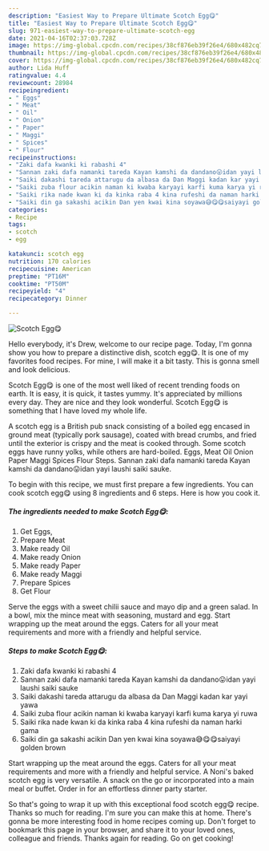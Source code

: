 ```yaml
---
description: "Easiest Way to Prepare Ultimate Scotch Egg😋"
title: "Easiest Way to Prepare Ultimate Scotch Egg😋"
slug: 971-easiest-way-to-prepare-ultimate-scotch-egg
date: 2021-04-16T02:37:03.728Z
image: https://img-global.cpcdn.com/recipes/38cf876eb39f26e4/680x482cq70/scotch-egg-recipe-main-photo.jpg
thumbnail: https://img-global.cpcdn.com/recipes/38cf876eb39f26e4/680x482cq70/scotch-egg-recipe-main-photo.jpg
cover: https://img-global.cpcdn.com/recipes/38cf876eb39f26e4/680x482cq70/scotch-egg-recipe-main-photo.jpg
author: Lida Huff
ratingvalue: 4.4
reviewcount: 28984
recipeingredient:
- " Eggs"
- " Meat"
- " Oil"
- " Onion"
- " Paper"
- " Maggi"
- " Spices"
- " Flour"
recipeinstructions:
- "Zaki dafa kwanki ki rabashi 4"
- "Sannan zaki dafa namanki tareda Kayan kamshi da dandano😛idan yayi laushi saiki sauke"
- "Saiki dakashi tareda attarugu da albasa da Dan Maggi kadan kar yayi yawa"
- "Saiki zuba flour acikin naman ki kwaba karyayi karfi kuma karya yi ruwa"
- "Saiki rika nade kwan ki da kinka raba 4 kina rufeshi da naman harki gama"
- "Saiki din ga sakashi acikin Dan yen kwai kina soyawa😅😋😋saiyayi golden brown"
categories:
- Recipe
tags:
- scotch
- egg

katakunci: scotch egg 
nutrition: 170 calories
recipecuisine: American
preptime: "PT16M"
cooktime: "PT50M"
recipeyield: "4"
recipecategory: Dinner

---
```



![Scotch Egg😋](https://img-global.cpcdn.com/recipes/38cf876eb39f26e4/680x482cq70/scotch-egg-recipe-main-photo.jpg)

Hello everybody, it's Drew, welcome to our recipe page. Today, I'm gonna show you how to prepare a distinctive dish, scotch egg😋. It is one of my favorites food recipes. For mine, I will make it a bit tasty. This is gonna smell and look delicious.

Scotch Egg😋 is one of the most well liked of recent trending foods on earth. It is easy, it is quick, it tastes yummy. It's appreciated by millions every day. They are nice and they look wonderful. Scotch Egg😋 is something that I have loved my whole life.

A scotch egg is a British pub snack consisting of a boiled egg encased in ground meat (typically pork sausage), coated with bread crumbs, and fried until the exterior is crispy and the meat is cooked through. Some scotch eggs have runny yolks, while others are hard-boiled. Eggs, Meat Oil Onion Paper Maggi Spices Flour Steps. Sannan zaki dafa namanki tareda Kayan kamshi da dandano😛idan yayi laushi saiki sauke.


To begin with this recipe, we must first prepare a few ingredients. You can cook scotch egg😋 using 8 ingredients and 6 steps. Here is how you cook it.

<!--inarticleads1-->

##### The ingredients needed to make Scotch Egg😋:

1. Get  Eggs,
1. Prepare  Meat
1. Make ready  Oil
1. Make ready  Onion
1. Make ready  Paper
1. Make ready  Maggi
1. Prepare  Spices
1. Get  Flour


Serve the eggs with a sweet chilii sauce and mayo dip and a green salad. In a bowl, mix the mince meat with seasoning, mustard and egg. Start wrapping up the meat around the eggs. Caters for all your meat requirements and more with a friendly and helpful service. 

<!--inarticleads2-->

##### Steps to make Scotch Egg😋:

1. Zaki dafa kwanki ki rabashi 4
1. Sannan zaki dafa namanki tareda Kayan kamshi da dandano😛idan yayi laushi saiki sauke
1. Saiki dakashi tareda attarugu da albasa da Dan Maggi kadan kar yayi yawa
1. Saiki zuba flour acikin naman ki kwaba karyayi karfi kuma karya yi ruwa
1. Saiki rika nade kwan ki da kinka raba 4 kina rufeshi da naman harki gama
1. Saiki din ga sakashi acikin Dan yen kwai kina soyawa😅😋😋saiyayi golden brown


Start wrapping up the meat around the eggs. Caters for all your meat requirements and more with a friendly and helpful service. A Noni&#39;s baked scotch egg is very versatile. A snack on the go or incorporated into a main meal or buffet. Order in for an effortless dinner party starter. 

So that's going to wrap it up with this exceptional food scotch egg😋 recipe. Thanks so much for reading. I'm sure you can make this at home. There's gonna be more interesting food in home recipes coming up. Don't forget to bookmark this page in your browser, and share it to your loved ones, colleague and friends. Thanks again for reading. Go on get cooking!
